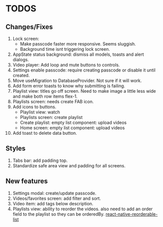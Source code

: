 # TODOS

## Changes/Fixes

1. Lock screen:
   - Make passcode faster more responsive. Seems sluggish.
   - Background time isnt triggering lock screen.
2. AppState status background: dismiss all models, toasts and alert dialogs.
3. Video player: Add loop and mute buttons to controls.
4. Settings enable passcode: require creating passcode or disable it until created.
5. Move useMigration to DatabaseProvider. Not sure if it will work.
6. Add form error toasts to know why submitting is failing.
7. Playlist view: titles go off screen. Need to make image a little less wide and make both row items flex-1.
8. Playlists screen: needs create FAB icon.
9. Add icons to buttons.
   - Playlist view: watch
   - Playlists screen: create playlist
   - Create playlist: empty list component: upload videos
   - Home screen: empty list component: upload videos
10. Add toast to delete data button.

## Styles

1. Tabs bar: add padding top.
2. Standardize safe area view and padding for all screens.

## New features

1. Settings modal: create/update passcode.
2. Videos/favorites screen: add filter and sort.
3. Video item: add tags below description.
4. Playlists view: ability to reorder the videos. also need to add an order field to the playlist so they can be orderedBy. [react-native-reorderable-list](https://github.com/omahili/react-native-reorderable-list)
